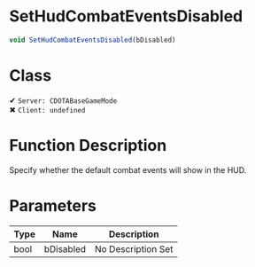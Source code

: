 # SetHudCombatEventsDisabled
```js
void SetHudCombatEventsDisabled(bDisabled)
```
# Class
✔ `Server: CDOTABaseGameMode`  
✖ `Client: undefined`  

# Function Description
Specify whether the default combat events will show in the HUD.
# Parameters
Type|Name|Description
--|--|--
bool|bDisabled|No Description Set
